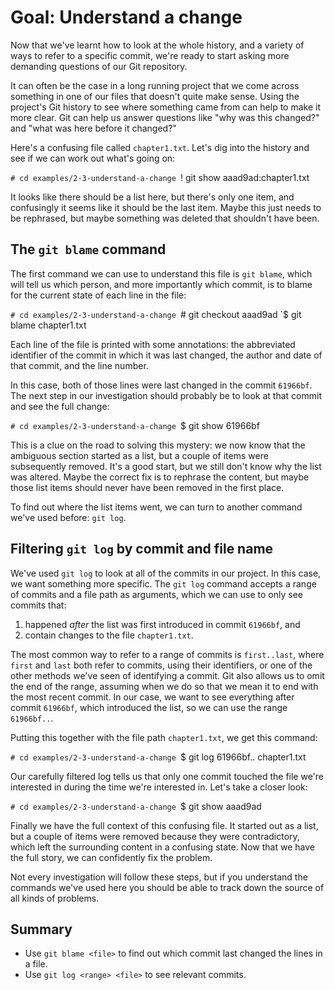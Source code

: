 # Goal: Understand a change

Now that we've learnt how to look at the whole history, and a variety of ways to
refer to a specific commit, we're ready to start asking more demanding questions
of our Git repository.

It can often be the case in a long running project that we come across something
in one of our files that doesn't quite make sense. Using the project's Git
history to see where something came from can help to make it more clear. Git can
help us answer questions like "why was this changed?" and "what was here before
it changed?"

Here's a confusing file called `chapter1.txt`. Let's dig into the history and
see if we can work out what's going on:

`# cd examples/2-3-understand-a-change
`! git show aaad9ad:chapter1.txt

It looks like there should be a list here, but there's only one item, and
confusingly it seems like it should be the last item. Maybe this just needs to
be rephrased, but maybe something was deleted that shouldn't have been.

## The `git blame` command

The first command we can use to understand this file is `git blame`, which will
tell us which person, and more importantly which commit, is to blame for the
current state of each line in the file:

`# cd examples/2-3-understand-a-change
`# git checkout aaad9ad
`$ git blame chapter1.txt

Each line of the file is printed with some annotations: the abbreviated
identifier of the commit in which it was last changed, the author and date of
that commit, and the line number.

In this case, both of those lines were last changed in the commit `61966bf`. The
next step in our investigation should probably be to look at that commit and see
the full change:

`# cd examples/2-3-understand-a-change
`$ git show 61966bf

This is a clue on the road to solving this mystery: we now know that the
ambiguous section started as a list, but a couple of items were subsequently
removed. It's a good start, but we still don't know why the list was altered.
Maybe the correct fix is to rephrase the content, but maybe those list items
should never have been removed in the first place.

To find out where the list items went, we can turn to another command we've used
before: `git log`.

## Filtering `git log` by commit and file name

We've used `git log` to look at all of the commits in our project. In this case,
we want something more specific. The `git log` command accepts a range of
commits and a file path as arguments, which we can use to only see commits that:

1. happened *after* the list was first introduced in commit `61966bf`, and
2. contain changes to the file `chapter1.txt`.

The most common way to refer to a range of commits is `first..last`, where
`first` and `last` both refer to commits, using their identifiers, or one of the
other methods we've seen of identifying a commit. Git also allows us to omit
the end of the range, assuming when we do so that we mean it to end with the
most recent commit. In our case, we want to see everything after commit
`61966bf`, which introduced the list, so we can use the range `61966bf..`.

Putting this together with the file path `chapter1.txt`, we get this command:

`# cd examples/2-3-understand-a-change
`$ git log 61966bf.. chapter1.txt

Our carefully filtered log tells us that only one commit touched the file we're
interested in during the time we're interested in. Let's take a closer look:

`# cd examples/2-3-understand-a-change
`$ git show aaad9ad

Finally we have the full context of this confusing file. It started out as a
list, but a couple of items were removed because they were contradictory, which
left the surrounding content in a confusing state. Now that we have the full
story, we can confidently fix the problem.

Not every investigation will follow these steps, but if you understand the
commands we've used here you should be able to track down the source of all
kinds of problems.

## Summary

* Use `git blame <file>` to find out which commit last changed the lines in a file.
* Use `git log <range> <file>` to see relevant commits.
